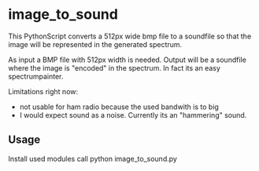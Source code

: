 # image_to_sound
This PythonScript converts a 512px wide bmp file to a soundfile so that the image will be represented in the generated spectrum.

As input a BMP file with 512px width is needed.
Output will be a soundfile where the image is "encoded" in the spectrum.
In fact its an easy spectrumpainter.

Limitations right now:
- not usable for ham radio because the used bandwith is to big
- I would expect sound as a noise. Currently its an "hammering" sound.

## Usage 
Install used modules
call
python image_to_sound.py

